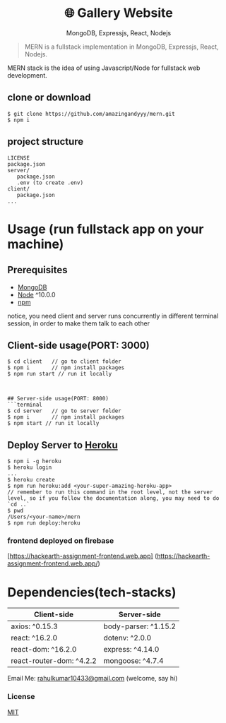 <h1 align="center">
🌐 Gallery Website
</h1>
<p align="center">
MongoDB, Expressjs, React, Nodejs
</p>


> MERN is a fullstack implementation in MongoDB, Expressjs, React, Nodejs.

MERN stack is the idea of using Javascript/Node for fullstack web development.

## clone or download
```terminal
$ git clone https://github.com/amazingandyyy/mern.git
$ npm i
```

## project structure
```terminal
LICENSE
package.json
server/
   package.json
   .env (to create .env)
client/
   package.json
...
```

# Usage (run fullstack app on your machine)

## Prerequisites
- [MongoDB](https://gist.github.com/nrollr/9f523ae17ecdbb50311980503409aeb3)
- [Node](https://nodejs.org/en/download/) ^10.0.0
- [npm](https://nodejs.org/en/download/package-manager/)

notice, you need client and server runs concurrently in different terminal session, in order to make them talk to each other

## Client-side usage(PORT: 3000)
```terminal
$ cd client   // go to client folder
$ npm i       // npm install packages
$ npm run start // run it locally 



## Server-side usage(PORT: 8000)
```terminal
$ cd server   // go to server folder
$ npm i       // npm install packages
$ npm start // run it locally
```

## Deploy Server to [Heroku](https://dashboard.heroku.com/)
```terminal
$ npm i -g heroku
$ heroku login
...
$ heroku create
$ npm run heroku:add <your-super-amazing-heroku-app>
// remember to run this command in the root level, not the server level, so if you follow the documentation along, you may need to do `cd ..`
$ pwd
/Users/<your-name>/mern
$ npm run deploy:heroku
```

### frontend deployed on firebase
   [https://hackearth-assignment-frontend.web.app] (https://hackearth-assignment-frontend.web.app/)


# Dependencies(tech-stacks)
Client-side | Server-side
--- | ---
axios: ^0.15.3|body-parser: ^1.15.2
react: ^16.2.0 | dotenv: ^2.0.0
react-dom: ^16.2.0 | express: ^4.14.0
react-router-dom: ^4.2.2 | mongoose: ^4.7.4


Email Me: rahulkumar10433@gmail.com (welcome, say hi)

### License
[MIT](https://github.com/amazingandyyy/mern/blob/master/LICENSE)
